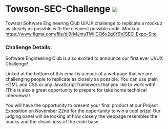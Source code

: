 # Towson-SEC-Challenge ![](https://video-react.js.org/assets/logo.png)
Towson Software Engineering Club UI/UX challenge to replicate a mockup as closely as possible with the cleanest possible code. Mockup: https://www.figma.com/file/qj9rMJmuTWiiDQ6x2gCf9V/SEC-Expo-Site

### Challenge Details:
Software Engineering Club is also excited to announce our first ever UI/UX Challenge! 

Linked at the bottom of this email is a mock of a webpage that we are challenging people to replicate as closely as possible. You can use plain HTML and CSS or any JavaScript framework that you like to work with! (This is also a great opportunity to prepare for take home technical interviews!)

You will have the opportunity to present your final product at our Project Exposition on November 22nd for the opportunity to win a cool prize! Our judging panel will be looking at how closely the webpage resembles the mocks and the cleanliness of the code base. 
